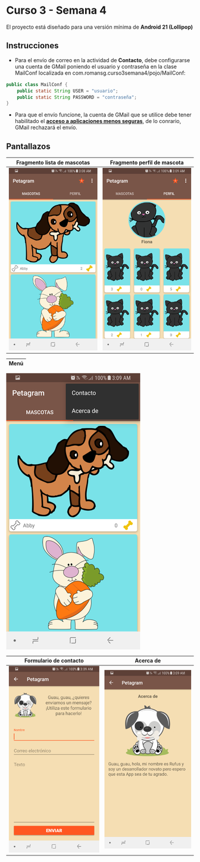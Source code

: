 # Curso 3 - Semana 4

El proyecto está diseñado para una versión mínima de **Android 21 (Lollipop)**

## Instrucciones

* Para el envío de correo en la actividad de **Contacto**, debe configurarse una cuenta de GMail poniendo el usuario y contraseña en la clase MailConf localizada en com.romansg.curso3semana4/pojo/MailConf:

```java
public class MailConf {
    public static String USER = "usuario";
    public static String PASSWORD = "contraseña";
}
```

* Para que el envío funcione, la cuenta de GMail que se utilice debe tener habilitado el [**acceso a aplicaciones menos seguras**](https://myaccount.google.com/lesssecureapps), de lo conrario, GMail rechazará el envío.

## Pantallazos

Fragmento lista de mascotas | Fragmento perfil de mascota
---|---
![Pantalla de inicio](/docs/fragment_lista_mascotas.png) | ![Pantalla de favoritos](/docs/fragment_perfil_mascota.png)

Menú|
---|
![Pantalla de inicio](/docs/menu.png)

Formulario de contacto|Acerca de
-|-
![Pantalla de inicio](/docs/activity_contacto.png) | ![Pantalla de favoritos](/docs/activity_biografia.png)
